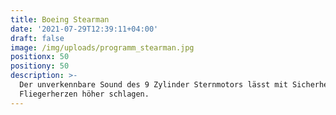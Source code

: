 ```yaml
---
title: Boeing Stearman
date: '2021-07-29T12:39:11+04:00'
draft: false
image: /img/uploads/programm_stearman.jpg
positionx: 50
positiony: 50
description: >-
  Der unverkennbare Sound des 9 Zylinder Sternmotors lässt mit Sicherheit alle
  Fliegerherzen höher schlagen.
---
```


